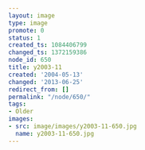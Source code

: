 ```yaml
---
layout: image
type: image
promote: 0
status: 1
created_ts: 1084406799
changed_ts: 1372159386
node_id: 650
title: y2003-11
created: '2004-05-13'
changed: '2013-06-25'
redirect_from: []
permalink: "/node/650/"
tags:
- Older
images:
- src: image/images/y2003-11-650.jpg
  name: y2003-11-650.jpg
---
```


